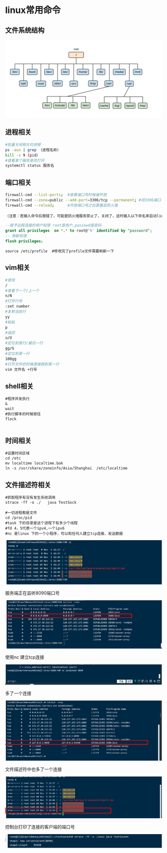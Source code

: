 

# linux常用命令

## 文件系统结构

![image-20200928162455085](linux常用命令.assets/image-20200928162455085.png)



## 进程相关

```sh
#批量关闭相关的进程
ps -aux | grep （进程名称）
kill -s 9 (pid）
#查看某个服务是否打开
systemctl status 服务名
```



## 端口相关

```sh
firewall-cmd --list-ports; 	#查看端口号时候被开放
firewall-cmd --zone=public --add-port=3306/tcp --permanent; #将3306端口号开放
firewall-cmd --reload;		#开放端口号之后要重启防火墙

（注意：若输入命令后报错了，可能是防火墙服务禁止了，关闭了，这时输入以下命名来启动linux防火墙：（当服务被关闭时）启动防火墙服务：systemctl ummask firewalld启动墙：systemctl start firewalld）


```

```sql
--赋予远程连接的用户权限 root是用户,passowd是密码
grant all privileges  on *.* to root@'%' identified by "password"; 
-- 刷新权限
flush privileges;

```

```shell
source /etc/profile  #修改完了profile文件需要刷新一下
```

## vim相关

```sh
#查找
/
#查看下一个/上一个
n/N
#打开行号
:set number
#复制当前行
yy
#粘贴
p
#返回
u/U
#定位到首行/最后一行
gg/G
#定位到某一行
100gg
#打开文件的时候直接跳到某一行
vim 文件名 +行号

```

## shell相关

```shell
#程序并发执行
&
wait
#执行脚本的时候锁住
flock


```



## 时间相关

```
#设置时间区域
cd /etc
mv localtime localtime.bak
ln -s /usr/share/zoneinfo/Asia/Shanghai  /etc/localtime

```



## 文件描述符相关

```shell
#抓取程序有没有发生系统调用
strace -ff -o ./   java TestSock

#一切进程都是文件
cd /proc/pid
#task 下的目录是这个进程下有多少个线程
#fd 4，5代表一个ipv4,一个ipv6
#nc 是linux 下的一个小程序，可以和任何人建立tcp连接，发送数据

```

![image-20201105165224600](linux常用命令.assets/image-20201105165224600.png)

服务端正在监听8090端口号

![image-20201105165440336](linux常用命令.assets/image-20201105165440336.png)

使用nc 建立tcp连接

![image-20201105165925518](linux常用命令.assets/image-20201105165925518.png)

多了一个连接

![image-20201105165955902](linux常用命令.assets/image-20201105165955902.png)

文件描述符中也多了一个连接

![image-20201105170058211](linux常用命令.assets/image-20201105170058211.png)

控制台打印了连接的客户端的端口号

![image-20201105170131450](linux常用命令.assets/image-20201105170131450.png)
